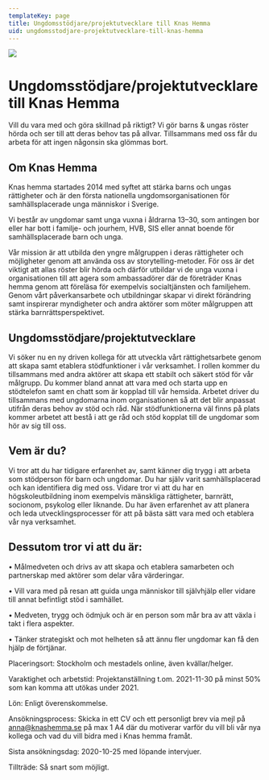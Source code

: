 ```yaml
---
templateKey: page
title: Ungdomsstödjare/projektutvecklare till Knas Hemma
uid: ungdomsstodjare-projektutvecklare-till-knas-hemma
---
```

![](/media/uploads/khstopfixinglove.png)

# Ungdomsstödjare/projektutvecklare till Knas Hemma

Vill du vara med och göra skillnad på riktigt? Vi gör barns & ungas röster hörda och ser till att deras behov tas på allvar. Tillsammans med oss får du arbeta för att ingen någonsin ska glömmas bort. 

## Om Knas Hemma

Knas hemma startades 2014 med syftet att stärka barns och ungas rättigheter och är den första nationella ungdomsorganisationen för samhällsplacerade unga människor i Sverige. 

Vi består av ungdomar samt unga vuxna i åldrarna 13–30, som antingen bor eller har bott i familje- och jourhem, HVB, SIS eller annat boende för samhällsplacerade barn och unga. 

Vår mission är att utbilda den yngre målgruppen i deras rättigheter och möjligheter genom att använda oss av storytelling-metoder. För oss är det viktigt att allas röster blir hörda och därför utbildar vi de unga vuxna i organisationen till att agera som ambassadörer där de företräder Knas hemma genom att föreläsa för exempelvis socialtjänsten och familjehem. Genom vårt påverkansarbete och utbildningar skapar vi direkt förändring samt inspirerar myndigheter och andra aktörer som möter målgruppen att stärka barnrättsperspektivet. 

## Ungdomsstödjare/projektutvecklare

Vi söker nu en ny driven kollega för att utveckla vårt rättighetsarbete genom att skapa samt etablera stödfunktioner i vår verksamhet. I rollen kommer du tillsammans med andra aktörer att skapa ett stabilt och säkert stöd för vår målgrupp. Du kommer bland annat att vara med och starta upp en stödtelefon samt en chatt som är kopplad till vår hemsida. Arbetet driver du tillsammans med ungdomarna inom organisationen så att det blir anpassat utifrån deras behov av stöd och råd. När stödfunktionerna väl finns på plats kommer arbetet att bestå i att ge råd och stöd kopplat till de ungdomar som hör av sig till oss. 

## Vem är du?

Vi tror att du har tidigare erfarenhet av, samt känner dig trygg i att arbeta som stödperson för barn och ungdomar. Du har själv varit samhällsplacerad och kan identifiera dig med oss. Vidare tror vi att du har en högskoleutbildning inom exempelvis mänskliga rättigheter, barnrätt, socionom, psykolog eller liknande. Du har även erfarenhet av att planera och leda utvecklingsprocesser för att på bästa sätt vara med och etablera vår nya verksamhet. 

## Dessutom tror vi att du är:

•	Målmedveten och drivs av att skapa och etablera samarbeten och partnerskap med aktörer som delar våra värderingar. 

•	Vill vara med på resan att guida unga människor till självhjälp eller vidare till annat befintligt stöd i samhället. 

•	Medveten, trygg och ödmjuk och är en person som mår bra av att växla i takt i flera aspekter. 

•	Tänker strategiskt och mot helheten så att ännu fler ungdomar kan få den hjälp de förtjänar.  

Placeringsort: Stockholm och mestadels online, även kvällar/helger.

Varaktighet och arbetstid: Projektanställning t.om. 2021-11-30 på minst 50% som kan komma att utökas under 2021.

Lön: Enligt överenskommelse.

Ansökningsprocess: Skicka in ett CV och ett personligt brev via mejl på anna@knashemma.se på max 1 A4 där du motiverar varför du vill bli vår nya kollega och vad du vill bidra med i Knas hemma framåt.

Sista ansökningsdag: 2020-10-25 med löpande intervjuer.

Tillträde: Så snart som möjligt.
